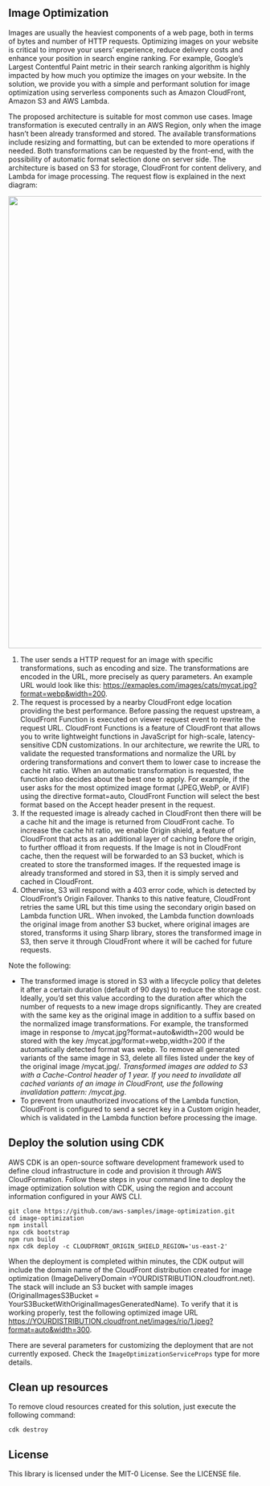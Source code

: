 ## Image Optimization

Images are usually the heaviest components of a web page, both in terms of bytes and number of HTTP requests. Optimizing images on your website is critical to improve your users’ experience, reduce delivery costs and enhance your position in search engine ranking. For example, Google’s Largest Contentful Paint metric in their search ranking algorithm is highly impacted by how much you optimize the images on your website. In the solution, we provide you with a simple and performant solution for image optimization using serverless components such as Amazon CloudFront, Amazon S3 and AWS Lambda.

The proposed architecture is suitable for most common use cases. Image transformation is executed centrally in an AWS Region, only when the image hasn’t been already transformed and stored. The available transformations include resizing and formatting, but can be extended to more operations if needed. Both transformations can be requested by the front-end, with the possibility of automatic format selection done on server side. The architecture is based on S3 for storage, CloudFront for content delivery, and Lambda for image processing. The request flow is explained in the next diagram:

<img src="architecture.png" width="900">

1. The user sends a HTTP request for an image with specific transformations, such as encoding and size. The transformations are encoded in the URL, more precisely as query parameters. An example URL would look like this: https://exmaples.com/images/cats/mycat.jpg?format=webp&width=200.
2. The request is processed by a nearby CloudFront edge location providing the best performance. Before passing the request upstream, a CloudFront Function is executed on viewer request event to rewrite the request URL. CloudFront Functions is a feature of CloudFront that allows you to write lightweight functions in JavaScript for high-scale, latency-sensitive CDN customizations. In our architecture, we rewrite the URL to validate the requested transformations and normalize the URL by ordering transformations and convert them to lower case to increase the cache hit ratio. When an automatic transformation is requested, the function also decides about the best one to apply. For example, if the user asks for the most optimized image format (JPEG,WebP, or AVIF) using the directive format=auto, CloudFront Function will select the best format based on the Accept header present in the request.
3. If the requested image is already cached in CloudFront then there will be a cache hit and the image is returned from CloudFront cache. To increase the cache hit ratio, we enable Origin shield, a feature of CloudFront that acts as an additional layer of caching before the origin, to further offload it from requests. If the Image is not in CloudFront cache, then the request will be forwarded to an S3 bucket, which is created to store the transformed images. If the requested image is already transformed and stored in S3, then it is simply served and cached in CloudFront.
4. Otherwise, S3 will respond with a 403 error code, which is detected by CloudFront’s Origin Failover. Thanks to this native feature, CloudFront retries the same URL but this time using the secondary origin based on Lambda function URL. When invoked, the Lambda function downloads the original image from another S3 bucket, where original images are stored, transforms it using Sharp library, stores the transformed image in S3, then serve it through CloudFront where it will be cached for future requests.

Note the following:

* The transformed image is stored in S3 with a lifecycle policy that deletes it after a certain duration (default of 90 days) to reduce the storage cost. Ideally, you’d set this value according to the duration after which the number of requests to a new image drops significantly. They are created with the same key as the original image in addition to a suffix based on the normalized image transformations. For example, the transformed image in response to /mycat.jpg?format=auto&width=200 would be stored with the key /mycat.jpg/format=webp,width=200 if the automatically detected format was webp. To remove all generated variants of the same image in S3, delete all files listed under the key of the original image /mycat.jpg/*. Transformed images are added to S3 with a Cache-Control header of 1 year. If you need to invalidate all cached variants of an image in CloudFront, use the following invalidation pattern: /mycat.jpg*.
* To prevent from unauthorized invocations of the Lambda function, CloudFront is configured to send a secret key in a Custom origin header, which is validated in the Lambda function before processing the image.

## Deploy the solution using CDK
AWS CDK is an open-source software development framework used to define cloud infrastructure in code and provision it through AWS CloudFormation. Follow these steps in your command line to deploy the image optimization solution with CDK, using the region and account information configured in your AWS CLI.

```
git clone https://github.com/aws-samples/image-optimization.git 
cd image-optimization
npm install
npx cdk bootstrap
npm run build
npx cdk deploy -c CLOUDFRONT_ORIGIN_SHIELD_REGION='us-east-2'
```

When the deployment is completed within minutes, the CDK output will include the domain name of the CloudFront distribution created for image optimization (ImageDeliveryDomain =YOURDISTRIBUTION.cloudfront.net). The stack will include an S3 bucket with sample images (OriginalImagesS3Bucket = YourS3BucketWithOriginalImagesGeneratedName). To verify that it is working properly, test the following optimized image URL https://YOURDISTRIBUTION.cloudfront.net/images/rio/1.jpeg?format=auto&width=300.

There are several parameters for customizing the deployment that are not currently exposed. Check the `ImageOptimizationServiceProps` type for more details.

## Clean up resources

To remove cloud resources created for this solution, just execute the following command:

```
cdk destroy
```

## License

This library is licensed under the MIT-0 License. See the LICENSE file.

